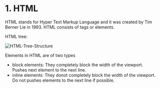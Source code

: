 # 1. HTML

HTML stands for Hyper Text Markup Language and it was created by Tim Berner Lie in 1993. HTML consists of tags or elements.

HTML tree:

![HTML-Tree-Structure](https://github.com/ApurbaKumarMajumder/CB-Web-Development-Course/assets/65047407/7595680b-5e30-444c-aead-d109a4d7c948)

Elements in HTML are of two types

- block elements: They completely block the width of the viewport. Pushes next element to the next line.
- inline elements: They donot completely block the width of the viewport. Do not pushes elements to the next line if possible.
